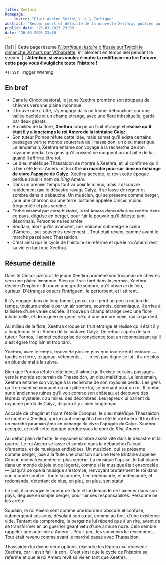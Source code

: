```yaml
---
title: Xeethra
homepage:
    invite: "Clark Ashton Smith\_\_·\_\_Zothique"
abstract: 'Résumé court et détaillé de la nouvelle Xeethra, publiée par Clark Ashton Smith dans la collection Zothique !'
publish_date: '26-03-2023 23:00'
date: '26-03-2023 23:00'
---
```


[[a]]
| Cette page résume [l'_Horrifique Histoire_ diffusée sur Twitch le dimanche 26 mars par VChabrette](https://www.twitch.tv/videos/1776605884?t=01h02m22s), initialement en temps réel pendant le stream.
|
| **Attention, si vous voulez écouter la rediffusion ou lire l'œuvre, cette page vous divulgâche toute l'histoire !**

*[TW]: Trigger Warning

## En bref

- Dans le Cincor pastoral, le jeune Xeethra promène son troupeau de chèvres vers une plaine inconnue.
- Il trouve une grotte, s'y engage dans un tunnel débouchant sur une vallée cachée et un champ étrange, avec une flore inhabituelle, gardé par deux géants.
- Au milieu de la flore, **Xeethra** croque un fruit étrange et **réalise qu'il était il y a longtemps le roi Amero de la lointaine Calyz**.
- Son tuteur Pornos réfute cette idée, mais admet qu'il existe certains passages vers le monde souterrain de Thassaidon, un dieu maléfique. Le lendemain, Xeethra entame son voyage à la recherche de son royaume perdu. Les gens qu'il croisent se moquent ou ont pitié de lui, quand il affirme être roi.
- Le dieu maléfique Thassaidon se montre à Xeethra, et lui confirme qu'il a bien été le roi Amero, et lui offre **un marché pour son âme en échange de vivre l'apogée de Calyz**. Xeethra accepte, et revit cette époque perdue sous le nom de _King Amero_.
- Dans un premier temps tout va pour le mieux, mais il découvre rapidement que le désastre ravage Calyz. Il se lasse de régner et sombre dans la débauche. Un musicien, qui se présente comme berger, joue une chanson sur une terre lointaine appelée Cincor, moins fréquentée et plus sereine.
- Enthousiasmé par cette histoire, le roi Amero demande à se rendre dans ce pays, déguisé en berger, pour fuir le pouvoir qu'il déteste tant désormais. Personne ne les arrête.
- Soudain, alors qu'ils avancent, une noirceur submerge le cœur d'Amero… ses souvenirs reviennent… Tout était revenu comme avant le marché passé avec Thassaidon.
- C'est ainsi que le cycle de l'histoire se referme et que le roi Amero revit sa vie en tant que Xeethra.

## Résumé détaillé

Dans le Cincor pastoral, le jeune Xeethra promène son troupeau de chèvres vers une plaine inconnue. Bien qu'il soit tard dans la journée, Xeethra décide d'explorer. Il trouve une grotte sombre, qu'il observe de loin, curieux. D'étranges odeurs l'intriguent, le perturbent, et l'attirent.

Il s'y engage dans un long tunnel, pentu, où il perd un peu la notion du temps, toujours emballé par un air sombre, sournois, démoniaque. Il arrive à la lisière d'une vallée cachée. Il trouve un champ étrange avec une flore inhabituelle, et deux guerrier géant vêtu d'une armure noire, qui la gardent.

Au milieu de la flore, Xeethra croque un fruit étrange et réalise qu'il était il y a longtemps le roi Amero de la lointaine Calyz. De retour auprès de son tuteur Pornos, il admet cette prise de conscience tout en reconnaissant qu'il s'est égaré trop loin et trop tard.

Xeethra, avec le temps, trouve de plus en plus que tout ce qui l'entoure — taudis en terre, troupeau, vêtements… — n'est pas digne de lui ; il a de plus en plus de mal à le suivre.

Bien que Pornos réfute cette idée, il admet qu'il existe certains passages vers le monde souterrain de Thassaidon, un dieu maléfique. Le lendemain, Xeethra entame son voyage à la recherche de son royaume perdu. Les gens qu'il croisent se moquent ou ont pitié de lui, se prenant pour un roi. Il tombe sur d'anciennes ruines qu'il voit comme son château, et découvre des lépreux mystérieux au milieu des décombres. Les lépreux lui parlent du royaume perdu de Calyz, disparu il y a bien longtemps.

Accablé de chagrin et fixant l'étoile Canopus, le dieu maléfique Thassaidon se montre à Xeethra, qui lui confirme qu'il a bien été le roi Amero. Il lui offre un marché pour son âme en échange de vivre l'apogée de Calyz. Xeethra accepte, et revit cette époque perdue sous le nom de _King Amero_.

Au début plein de faste, le royaume sombre assez vite dans le désastre et la guerre. Le roi Amero se lasse et sombre dans la débauche d'alcool, d'amantes, et de musiques endiablées. Un musicien, qui se présente comme berger, joue à la flute une chanson sur une terre lointaine appelée Cincor, moins fréquentée et plus sereine. La musique l'apaise, le fait planer dans un monde de joie et de légerté, comme si la musique était ensorcelée — jusqu'à ce que la musique s'estompe, renvoyant brutalement le roi dans son monde sombre. Toute la journée, il en redemande, et redemande, et redemande, détestant de plus, en plus, en plus, son statut.

Le soir, il convoque le joueur de flute et lui demande de l'amener dans son pays, déguisé en simple berger, pour fuir ses responsabilités. Personne ne les arrête.

Soudain, le roi Amero sent comme une lourdeur obscure et confuse, submergeant ses sens, désolant son cœur, comme au bout d'une existence vide. Tentant de comprendre, le berger ne lui répond que d'un rire, avant de se transformer en un guerrier géant vêtu d'une armure noire. Cela semble rappeler une autre vie à Amero… Peu à peu, les souvenirs lui reviennent… Tout était revenu comme avant le marché passé avec Thassaidon.

Thassaidon lui donne deux options, rejoindre les lépreux ou redevenir Xeethra, car il avait failli à son . C'est ainsi que le cycle de l'histoire se referme et que le roi Amero revit sa vie en tant que Xeethra.
